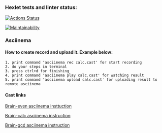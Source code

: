 ### Hexlet tests and linter status:
[![Actions Status](https://github.com/javazee/frontend-project-44/actions/workflows/hexlet-check.yml/badge.svg)](https://github.com/javazee/frontend-project-44/actions)

[![Maintainability](https://api.codeclimate.com/v1/badges/4023e3fbc31efdc4abc9/maintainability)](https://codeclimate.com/github/javazee/frontend-project-44/maintainability)


###  Asciinema

#### How to create record and upload it. Example below:

```
1. print command 'asciinema rec calc.cast' for start recording
2. do your steps in terminal
3. press ctrl+d for finishing
4. print command 'asciinema play calc.cast' for watching result
5. print command 'asciinema upload calc.cast' for uploading result to remote asciinema
```

#### Cast links

[Brain-even asciinema insttuction](https://asciinema.org/a/hxXFcleMOipclfBUR67LGLW9s)

[Brain-calc asciinema instruction](https://asciinema.org/a/pds674OzLkvlLFvpevuEwNE2O)

[Brain-gcd asciinema instruction](https://asciinema.org/a/F3jwb9IcxSuhMJubz3DXGHy1c)